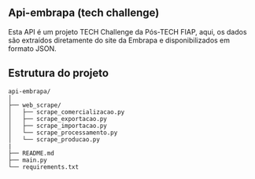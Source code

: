 ## Api-embrapa (tech challenge)
Esta API é um projeto TECH Challenge da Pós-TECH FIAP, aqui, os dados são extraídos diretamente do site da Embrapa e disponibilizados em formato JSON.

## Estrutura do projeto
```
api-embrapa/
│
├── web_scrape/                  
│   ├── scrape_comercializacao.py
│   ├── scrape_exportacao.py
│   ├── scrape_importacao.py
│   └── scrape_processamento.py
│   └── scrape_producao.py
|
├── README.md
├── main.py
└── requirements.txt
```

